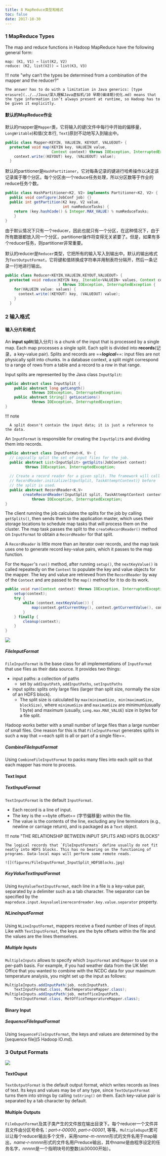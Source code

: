 ```yaml
---
title: 8 MapReduce类型和格式
toc: false
date: 2017-10-30
---
```


### 1 MapReduce Types

The map and reduce functions in Hadoop MapReduce have the following general form:

    map: (K1, V1) → list(K2, V2) 
    reduce: (K2, list(V2)) → list(K3, V3)

!!! note "why can’t the types be determined from a combination of the mapper and the reducer?"

    The answer has to do with a limitation in Java generics: [type erasure](../../Java/深入理解Java虚拟机/10 早期(编译期)优化.md) means that the type information isn’t always present at runtime, so Hadoop has to be given it explicitly.
    
#### 默认的MapReduce作业

默认的mapper是`Mapper`类，它将输入的键(文件中每行中开始的偏移量，`LongWritable`)和值(文本行, `Text`)原封不动地写入到输出中。

```java
public class Mapper<KEYIN, VALUEIN, KEYOUT, VALUEOUT> {
  protected void map(KEYIN key, VALUEIN value, 
                     Context context) throws IOException, InterruptedException {
    context.write((KEYOUT) key, (VALUEOUT) value);
  }
```


默认的partitioner是`HashPartitioner`，它对每条记录的键进行哈希操作以决定该记录属于哪个分区。每个分区由一个reduce任务处理，所以分区数等于作业的reduce任务个数。

```java
public class HashPartitioner<K2, V2> implements Partitioner<K2, V2> {
  public void configure(JobConf job) {}
  public int getPartition(K2 key, V2 value,
                          int numReduceTasks) {
    return (key.hashCode() & Integer.MAX_VALUE) % numReduceTasks;
    }
}
```

由于默认情况下只有一个reducer，因此也就只有一个分区，在这种情况下，由于所有数据都放入同一个分区，partitioner操作将变得无关紧要了。但是，如果有多个reducer任务，则partitioner非常重要。

默认的reducer是`Reducer`类型，它把所有的输入写入到输出中。默认的输出格式为`TextOutputFormat`，它将键和值转换成字符串并用制表符分隔开，然后一条记录一行地进行输出。

```java
public class Reducer<KEYIN,VALUEIN,KEYOUT,VALUEOUT> {
  protected void reduce(KEYIN key, Iterable<VALUEIN> values, Context context
                        ) throws IOException, InterruptedException {
    for(VALUEIN value: values) {
      context.write((KEYOUT) key, (VALUEOUT) value);
    }
  }
```



### 2 输入格式
#### 输入分片和格式

An **input split**(输入分片) is a chunk of the input that is processed by a single map. Each map processes a single split. Each split is divided into **records**(记录，a key-value pair). Splits and records are ==***logical***==: input files are not physically split into chunks. In a database context, a split might correspond to a range of rows from a table and a record to a row in that range.


Input splits are represented by the Java class `InputSplit`:

```java
public abstract class InputSplit {
    public abstract long getLength() 
            throws IOException, InterruptedException;
    public abstract String[] getLocations() 
            throws IOException, InterruptedException;
}
```

!!! note

      A split doesn't contain the input data; it is just a reference to the data. 
      

An `InputFormat` is responsible for creating the `InputSplit`s and dividing them into records.


```java
public abstract class InputFormat<K, V> {
  // Logically split the set of input files for the job.
  public abstract List<InputSplit> getSplits(JobContext context)
         throws IOException, InterruptedException;
  
  // Create a record reader for a given split. The framework will call
  // RecordReader.initialize(InputSplit, TaskAttemptContext)} before
  // the split is used.
  public abstract RecordReader<K,V> 
        createRecordReader(InputSplit split, TaskAttemptContext context)
            throws IOException, InterruptedException;
}
```

The client running the job calculates the splits for the job by calling `getSplits()`, then sends them to the application master, which uses their storage locations to schedule map tasks that will process them on the cluster. The map task passes the split to the `createRecordReader()` method on `InputFormat` to obtain a `RecordReader` for that split.

A `RecordReader` is little more than an iterator over records, and the map task uses one to generate record key-value pairs, which it passes to the map function.

For the `Mapper`'s `run()` method, after running `setup()`, the `nextKeyValue()` is called repeatedly on the `Context` to populate the key and value objects for the mapper. The key and value are retrieved from the `RecordReader` by way of the `Context` and are passed to the `map()` method for it to do its work.

```java
public void run(Context context) throws IOException, InterruptedException {
    setup(context);
    try {
        while (context.nextKeyValue()) {
            map(context.getCurrentKey(), context.getCurrentValue(), context);
        }
    } finally {
        cleanup(context);
    }
}
```

![](figures/InputFormat_hierarchy.jpg)

##### FileInputFormat

`FileInputFormat` is the base class for all implementations of `InputFormat` that use files as their data source. It provides two things:

* input paths: a collection of paths 
    * set by `addInputPath`, `addInputPaths`, `setInputPaths`
* input splits: splits only large files (larger than split size, normally the size of an HDFS block). 
    * The split size is calculated by `max(minimumSize, min(maximumSize, blockSize)`, where `minimumSize` and `maximumSize` are minimum(usually 1 byte) and maximum (usually, `Long.max.MAX_VALUE`) size in bytes for a file split. 

Hadoop works better with a small number of large files than a large number of small files. One reason for this is that `FileInputFormat` generates splits in such a way that ==each split is all or part of a single file==.

##### CombineFileInputFormat

Using `CombineFileInputFormat` to packs many files into each split so that each mapper has more to process.

<!--or merge small files into larger files by using a sequence file ( keys are filenames and values are file contents).

!!! example "packaging a collection of small files as a single SequenceFile"
    ```java
    public class SmallFilesToSequenceFileConverter extends Configured
        implements Tool {
      
      static class SequenceFileMapper
          extends Mapper<NullWritable, BytesWritable, Text, BytesWritable> {
        
        private Text filenameKey;
        
        @Override
        protected void setup(Context context) throws IOException,
            InterruptedException {
          InputSplit split = context.getInputSplit();
          Path path = ((FileSplit) split).getPath();
          filenameKey = new Text(path.toString());
        }
        
        @Override
        protected void map(NullWritable key, BytesWritable value, Context context)
            throws IOException, InterruptedException {
          context.write(filenameKey, value);
        }
        
      }
    
      @Override
      public int run(String[] args) throws Exception {
        Job job = JobBuilder.parseInputAndOutput(this, getConf(), args);
        if (job == null) {
          return -1;
        }
        
        job.setInputFormatClass(WholeFileInputFormat.class);
        job.setOutputFormatClass(SequenceFileOutputFormat.class);
        
        job.setOutputKeyClass(Text.class);
        job.setOutputValueClass(BytesWritable.class);
    
        job.setMapperClass(SequenceFileMapper.class);
    
        return job.waitForCompletion(true) ? 0 : 1;
      }
      
      public static void main(String[] args) throws Exception {
        int exitCode = ToolRunner.run(new SmallFilesToSequenceFileConverter(), args);
        System.exit(exitCode);
      }
    }
    ```-->

#### Text Input
##### TextInputFormat

`TextInputFormat` is the default `InputFormat`. 

* Each record is a line of input. 
* The key is the ==byte offset== (字节偏移量) within the file. 
* The value is the contents of the line, excluding any line terminators (e.g., newline or carriage return), and is packaged as a `Text` object.

!!! note "THE RELATIONSHIP BETWEEN INPUT SPLITS AND HDFS BLOCKS"
    
    The logical records that `FileInputFormats` define usually do not fit neatly into HDFS blocks. This has no bearing on the functioning of programs. Data-local maps will perform some remote reads.
    
    ![](figures/FileInputFormat_InputSplit_HDFSBlocks.jpg)

##### KeyValueTextInputFormat

Using `KeyValueTextInputFormat`, each line in a file is a key-value pair, separated by a delimiter such as a tab character. The separator can be specified by the `mapreduce.input.keyvaluelinerecordreader.key.value.separator` property.

##### NLineInputFormat

Using `NLineInputFormat`, mappers receive a fixed number of lines of input. Like with `TextInputFormat`, the keys are the byte offsets within the file and the values are the lines themselves.

##### Multiple Inputs

`MultipleInputs` allows to specify which `InputFormat` and `Mapper` to use on a per-path basis. For example, if you had weather data from the UK Met Office that you wanted to combine with the NCDC data for your maximum temperature analysis, you might set up the input as follows:

```java
MultipleInputs.addInputPath(job, ncdcInputPath,
    TextInputFormat.class, MaxTemperatureMapper.class);
MultipleInputs.addInputPath(job, metofficeInputPath,
    TextInputFormat.class, MetOfficeTemperatureMapper.class);
```

#### Binary Input
##### SequenceFileInputFormat

Using `SequenceFileInputFormat`, the keys and values are determined by the [sequence file](5 Hadoop IO.md).

### 3 Output Formats

![](figures/outputformat.jpg)
#### TextOuput

`TextOutputFormat` is the default output format, which writes records as lines of text. Its keys and values may be of any type, since `TextOutputFormat` turns them into strings by calling `toString()` on them. Each key-value pair is separated by a tab character by default.

#### Multiple Outputs

`FileOuputFormat`及其子类产生的文件放在输出目录下。每个reducer一个文件并且文件由分区号命名：*part-r-00000*, *part-r-00001*, 等等。`MultipleOuput`累可以让每个reducer输出多个文件，采用*name-m-nnnnn*形式的文件名用于map输出，*name-r-nnnnn*形式的文件名用户reduce输出，其中*name*是由程序设定的任务名字，*nnnnn*是一个指明块号的整数(从00000开始）。